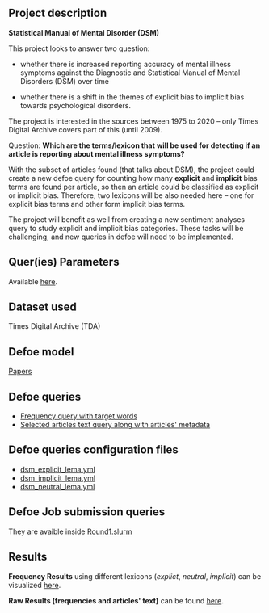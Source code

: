
## Project description

**Statistical Manual of Mental Disorder (DSM)**

This project looks to answer two question:

- whether there is increased reporting accuracy of mental illness symptoms against the Diagnostic and Statistical Manual of Mental Disorders (DSM) over time

- whether there is a shift in the themes of explicit bias to implicit bias towards psychological disorders.

The project is interested in the sources between 1975 to 2020 – only Times Digital Archive covers part of this (until 2009). 

Question: **Which are the terms/lexicon that will be used for detecting if an article is reporting about mental illness symptoms?**  

With the subset of articles found (that talks about DSM), the project could create a new defoe query for counting how many **explicit** and **implicit** bias terms are found per article, so then an article could be classified as explicit or implicit bias.  Therefore, two lexicons will be also needed here – one for explicit bias terms  and other form implicit bias terms.  

The project will benefit as well from creating a new sentiment analyses query to study explicit and implicit bias categories.  These tasks will be challenging, and new queries in defoe will need to be implemented. 

## Quer(ies) Parameters

Available [here](./Query_Inputs.md).

## Dataset used

Times Digital Archive (TDA)

## Defoe model 

[Papers](https://github.com/defoe-code/defoe/tree/master/defoe/papers)

## Defoe queries

- [Frequency query with target words](https://github.com/defoe-code/defoe/blob/master/defoe/papers/queries/target_keysearch_by_year.py)
- [Selected articles text query along with articles' metadata](https://github.com/defoe-code/defoe/blob/master/defoe/papers/queries/target_keysearch_by_year_details.py)

## Defoe queries configuration files

- [dsm_explicit_lema.yml](https://github.com/defoe-code/defoe/blob/master/queries/dsm_explicit_lema.yml)
- [dsm_implicit_lema.yml](https://github.com/defoe-code/defoe/blob/master/queries/dsm_implicit_lema.yml)
- [dsm_neutral_lema.yml](https://github.com/defoe-code/defoe/blob/master/queries/dsm_neutral_lema.yml)


## Defoe Job submission queries

They are avaible inside [Round1.slurm](../../Round1.slurm)

## Results

**Frequency Results** using different lexicons (*explict*, *neutral*, *implicit*) can be visualized [here](https://github.com/defoe-code/defoe_visualization/tree/master/Round_1/Janell_Kwork). 

**Raw Results (frequencies and articles' text)** can be found [here](https://uoe.sharepoint.com/sites/DEFOE_Results/Shared%20Documents/Forms/AllItems.aspx?id=%2Fsites%2FDEFOE%5FResults%2FShared%20Documents%2FJanell%2Etar&parent=%2Fsites%2FDEFOE%5FResults%2FShared%20Documents).
